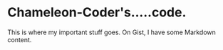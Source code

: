 # Chameleon-Coder's.....code.
This is where my important stuff goes. On Gist, I have some Markdown content.
